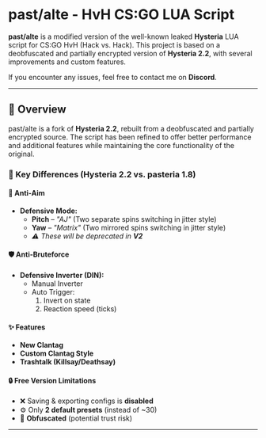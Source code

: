 # **past/alte** - HvH CS:GO LUA Script  

**past/alte** is a modified version of the well-known leaked **Hysteria** LUA script for CS:GO HvH (Hack vs. Hack). This project is based on a deobfuscated and partially encrypted version of **Hysteria 2.2**, with several improvements and custom features.  

If you encounter any issues, feel free to contact me on **Discord**.  

---  

## **📌 Overview**  
past/alte is a fork of **Hysteria 2.2**, rebuilt from a deobfuscated and partially encrypted source. The script has been refined to offer better performance and additional features while maintaining the core functionality of the original.  

### **🔹 Key Differences (Hysteria 2.2 vs. pasteria 1.8)**  

#### **🎯 Anti-Aim**  
- **Defensive Mode:**  
  - **Pitch** – *"AJ"* (Two separate spins switching in jitter style)  
  - **Yaw** – *"Matrix"* (Two mirrored spins switching in jitter style)  
  - *⚠️ These will be deprecated in **V2***  

#### **🛡️ Anti-Bruteforce**  
- **Defensive Inverter (DIN):**  
  - Manual Inverter  
  - Auto Trigger:  
    1) Invert on state  
    2) Reaction speed (ticks)  

#### **✨ Features**  
- **New Clantag**  
- **Custom Clantag Style**  
- **Trashtalk (Killsay/Deathsay)**  

#### **🔒 Free Version Limitations**  
- ❌ Saving & exporting configs is **disabled**  
- ⚙️ Only **2 default presets** (instead of ~30)  
- 🔐 **Obfuscated** (potential trust risk)  

---  
